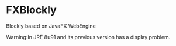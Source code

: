 # FXBlockly
Blockly based on JavaFX WebEngine

Warning:In JRE 8u91 and its previous version has a display problem.
